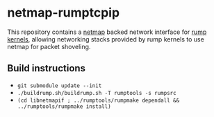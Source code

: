 netmap-rumptcpip
================

This repository contains a [netmap](http://info.iet.unipi.it/~luigi/netmap/)
backed network interface for [rump
kernels](https://www.netbsd.org/docs/rump/), allowing networking stacks
provided by rump kernels to use netmap for packet shoveling.

Build instructions
------------------

* `git submodule update --init`
* `./buildrump.sh/buildrump.sh -T rumptools -s rumpsrc`
* `(cd libnetmapif ; ../rumptools/rumpmake dependall && ../rumptools/rumpmake install)`
